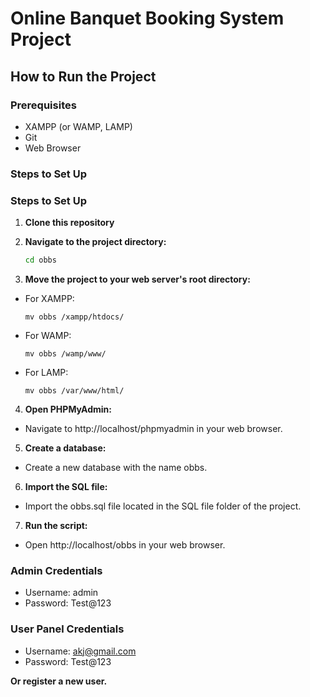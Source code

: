 # Online Banquet Booking System Project

## How to Run the Project

### Prerequisites

- XAMPP (or WAMP, LAMP)
- Git
- Web Browser

### Steps to Set Up

### Steps to Set Up

1. **Clone this repository**
2. **Navigate to the project directory:**

   ```bash
   cd obbs
   ```

3. **Move the project to your web server's root directory:**

- For XAMPP:
  ```
  mv obbs /xampp/htdocs/
  ```
- For WAMP:
  ```
  mv obbs /wamp/www/
  ```
- For LAMP:
  ```
  mv obbs /var/www/html/
  ```

4. **Open PHPMyAdmin:**

- Navigate to http://localhost/phpmyadmin in your web browser.

5. **Create a database:**

- Create a new database with the name obbs.

6. **Import the SQL file:**

- Import the obbs.sql file located in the SQL file folder of the project.

7. **Run the script:**

- Open http://localhost/obbs in your web browser.

### Admin Credentials

- Username: admin
- Password: Test@123

### User Panel Credentials

- Username: akj@gmail.com
- Password: Test@123

**Or register a new user.**
